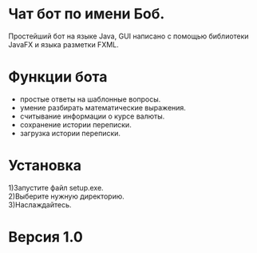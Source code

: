 # Чат бот по имени Боб.
Простейший бот на языке Java, GUI написано с помощью библиотеки JavaFX и языка разметки FXML.

# Функции бота
 - простые ответы на шаблонные вопросы.
 - умение разбирать математические выражения.
 - считывание информации о курсе валюты.
 - сохранение истории переписки.
 - загрузка истории переписки.
 
# Установка
 1)Запустите файл setup.exe.  
 2)Выберите нужную директорию.  
 3)Наслаждайтесь.  
 
# Версия 1.0
 
